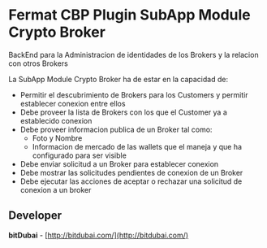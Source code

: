# Fermat CBP Plugin SubApp Module Crypto Broker

BackEnd para la Administracion de identidades de los Brokers y la relacion con otros Brokers

La SubApp Module Crypto Broker ha de estar en la capacidad de:

* Permitir el descubrimiento de Brokers para los Customers y permitir establecer conexion entre ellos
* Debe proveer la lista de Brokers con los que el Customer ya a establecido conexion
* Debe proveer informacion publica de un Broker tal como:
    * Foto y Nombre
    * Informacion de mercado de las wallets que el maneja y que ha configurado para ser visible
* Debe enviar solicitud a un Broker para establecer conexion
* Debe mostrar las solicitudes pendientes de conexion de un Broker
* Debe ejecutar las acciones de aceptar o rechazar una solicitud de conexion a un broker

## Developer

**bitDubai** - [http://bitdubai.com/](http://bitdubai.com/)
